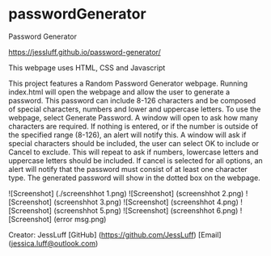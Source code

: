 # passwordGenerator

Password Generator

https://jessluff.github.io/password-generator/

This webpage uses HTML, CSS and Javascript

This project features a Random Password Generator webpage. Running index.html will open the webpage and allow the user to generate a password.
This password can include 8-126 characters and be composed of special characters, numbers and lower and uppercase letters.
To use the webpage, select Generate Password. A window will open to ask how many characters are required.
If nothing is entered, or if the number is outside of the specified range (8-126), an alert will notify this.
A window will ask if special characters should be included, the user can select OK to include or Cancel to exclude.
This will repeat to ask if numbers, lowercase letters and uppercase letters should be included.
If cancel is selected for all options, an alert will notify that the password must consist of at least one character type.
The generated password will show in the dotted box on the webpage.

![Screenshot] (./screenshhot 1.png)
![Screenshot] (screenshhot 2.png)
![Screenshot] (screenshhot 3.png)
![Screenshot] (screenshhot 4.png)
![Screenshot] (screenshhot 5.png)
![Screenshot] (screenshhot 6.png)
![Screenshot] (error msg.png)

Creator: JessLuff
[GitHub] (https://github.com/JessLuff)
[Email] (jessica.luff@outlook.com)